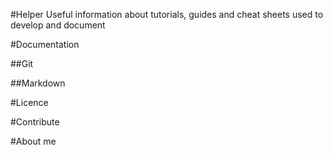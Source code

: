 #Helper
Useful information about tutorials, guides and cheat sheets used to develop and document

#Documentation

##Git

##Markdown

#Licence

#Contribute

#About me

